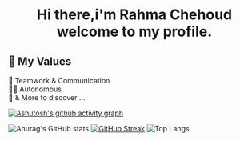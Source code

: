 <h1 align="center">

   <strong> Hi there,i'm Rahma Chehoud welcome to my profile.</strong> 
 



## 💎 My Values

🙌 Teamwork & Communication <br/>
🙋‍♂️ Autonomous <br/>
🕺 & More to discover ...



  [![Ashutosh's github activity graph](https://github-readme-activity-graph.vercel.app/graph?username=rahmachehoud-1&theme=react)](https://github.com/ashutosh00710/github-readme-activity-graph)

![Anurag's GitHub stats](https://github-readme-stats-sigma-five.vercel.app/api?username=rahmachehoud-1&show_icons=true&theme=react)
[![GitHub Streak](https://github-readme-streak-stats.herokuapp.com?user=rahmachehoud-1&theme=react&date_format=M%20j%5B%2C%23Y%5D)](https://git.io/streak-stats)
![Top Langs](https://github-readme-stats-sigma-five.vercel.app/api/top-langs/?username=rahmachehoud-1&theme=react&border_radius=30)
